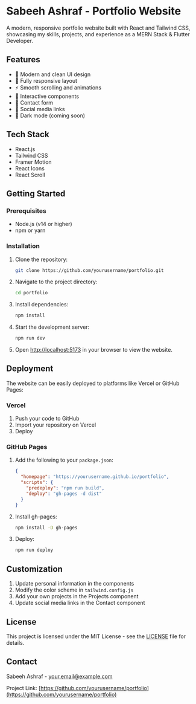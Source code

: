 # Sabeeh Ashraf - Portfolio Website

A modern, responsive portfolio website built with React and Tailwind CSS, showcasing my skills, projects, and experience as a MERN Stack & Flutter Developer.

## Features

- 🎨 Modern and clean UI design
- 📱 Fully responsive layout
- ⚡ Smooth scrolling and animations
- 🎯 Interactive components
- 📝 Contact form
- 🔗 Social media links
- 🌙 Dark mode (coming soon)

## Tech Stack

- React.js
- Tailwind CSS
- Framer Motion
- React Icons
- React Scroll

## Getting Started

### Prerequisites

- Node.js (v14 or higher)
- npm or yarn

### Installation

1. Clone the repository:
   ```bash
   git clone https://github.com/yourusername/portfolio.git
   ```

2. Navigate to the project directory:
   ```bash
   cd portfolio
   ```

3. Install dependencies:
   ```bash
   npm install
   ```

4. Start the development server:
   ```bash
   npm run dev
   ```

5. Open [http://localhost:5173](http://localhost:5173) in your browser to view the website.

## Deployment

The website can be easily deployed to platforms like Vercel or GitHub Pages:

### Vercel

1. Push your code to GitHub
2. Import your repository on Vercel
3. Deploy

### GitHub Pages

1. Add the following to your `package.json`:
   ```json
   {
     "homepage": "https://yourusername.github.io/portfolio",
     "scripts": {
       "predeploy": "npm run build",
       "deploy": "gh-pages -d dist"
     }
   }
   ```

2. Install gh-pages:
   ```bash
   npm install -D gh-pages
   ```

3. Deploy:
   ```bash
   npm run deploy
   ```

## Customization

1. Update personal information in the components
2. Modify the color scheme in `tailwind.config.js`
3. Add your own projects in the Projects component
4. Update social media links in the Contact component

## License

This project is licensed under the MIT License - see the [LICENSE](LICENSE) file for details.

## Contact

Sabeeh Ashraf - [your.email@example.com](mailto:your.email@example.com)

Project Link: [https://github.com/yourusername/portfolio](https://github.com/yourusername/portfolio) 
